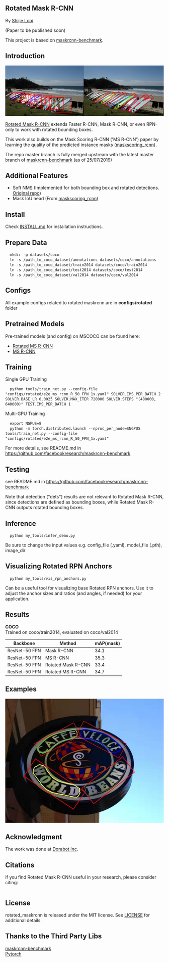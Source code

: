 Rotated Mask R-CNN
-----------------
By [Shijie Looi](https://github.com/mrlooi). 

(Paper to be published soon)

This project is based on [maskrcnn-benchmark](https://github.com/facebookresearch/maskrcnn-benchmark).

Introduction
-----------------
![alt text](demo/surfboard.png)

[Rotated Mask R-CNN]() extends Faster R-CNN, Mask R-CNN, or even RPN-only to work with rotated bounding boxes.

This work also builds on the Mask Scoring R-CNN ('MS R-CNN') paper by learning the quality of the predicted instance masks ([maskscoring_rcnn](https://github.com/zjhuang22/maskscoring_rcnn)).

The repo master branch is fully merged upstream with the latest master branch of [maskrcnn-benchmark](https://github.com/facebookresearch/maskrcnn-benchmark) (as of 25/07/2019)

Additional Features
-----------------
- Soft NMS (Implemented for both bounding box and rotated detections. [Original repo](https://github.com/bharatsingh430/soft-nms))
- Mask IoU head (From [maskscoring_rcnn](https://github.com/zjhuang22/maskscoring_rcnn)) 

Install
-----------------
  Check [INSTALL.md](INSTALL.md) for installation instructions.


Prepare Data
----------------
```
  mkdir -p datasets/coco
  ln -s /path_to_coco_dataset/annotations datasets/coco/annotations
  ln -s /path_to_coco_dataset/train2014 datasets/coco/train2014
  ln -s /path_to_coco_dataset/test2014 datasets/coco/test2014
  ln -s /path_to_coco_dataset/val2014 datasets/coco/val2014
```

Configs
---------------
All example configs related to rotated maskrcnn are in **configs/rotated** folder

Pretrained Models
---------------
Pre-trained models (and config) on MSCOCO can be found here:
 - [Rotated MS R-CNN](https://drive.google.com/open?id=1HYER9pFxvg6y43UeqAzu8u1YDazewrns)
 - [MS R-CNN](https://drive.google.com/open?id=1rBmxrW0PqKUKwgWNGDEnEjbupS69DeV0)


Training
----------------
Single GPU Training
```
  python tools/train_net.py --config-file "configs/rotated/e2e_ms_rcnn_R_50_FPN_1x.yaml" SOLVER.IMS_PER_BATCH 2 SOLVER.BASE_LR 0.0025 SOLVER.MAX_ITER 720000 SOLVER.STEPS "(480000, 640000)" TEST.IMS_PER_BATCH 1
```
Multi-GPU Training
```
  export NGPUS=8
  python -m torch.distributed.launch --nproc_per_node=$NGPUS tools/train_net.py --config-file "configs/rotated/e2e_ms_rcnn_R_50_FPN_1x.yaml" 
```

For more details, see README.md in https://github.com/facebookresearch/maskrcnn-benchmark

Testing
----------------
see README.md in https://github.com/facebookresearch/maskrcnn-benchmark  

Note that detection ("dets") results are not relevant to Rotated Mask R-CNN, since detections are defined as bounding boxes, while Rotated Mask R-CNN outputs rotated bounding boxes.  

Inference
----------------
```
  python my_tools/infer_demo.py
```
Be sure to change the input values e.g. config_file (.yaml), model_file (.pth), image_dir

Visualizing Rotated RPN Anchors
------------
```
  python my_tools/vis_rpn_anchors.py
```
Can be a useful tool for visualizing base Rotated RPN anchors. Use it to adjust the anchor sizes and ratios (and angles, if needed) for your application. 

Results
------------  
**COCO**  
Trained on coco/train2014, evaluated on coco/val2014

| Backbone  | Method | mAP(mask) |
|----------|--------|-----------|
| ResNet-50 FPN | Mask R-CNN | 34.1 |
| ResNet-50 FPN | MS R-CNN | 35.3 |
| ResNet-50 FPN | Rotated Mask R-CNN | 33.4 |
| ResNet-50 FPN | Rotated MS R-CNN | 34.7 |


Examples
-------------
![alt text](demo/ocr_1.png)

Acknowledgment
-------------
The work was done at [Dorabot Inc](https://www.dorabot.com/).

Citations
---------------
If you find Rotated Mask R-CNN useful in your research, please consider citing:
```   
```

License
---------------
rotated_maskrcnn is released under the MIT license. See [LICENSE](LICENSE) for additional details.

Thanks to the Third Party Libs
---------------  
[maskrcnn-benchmark](https://github.com/facebookresearch/maskrcnn-benchmark)   
[Pytorch](https://github.com/pytorch/pytorch)   
